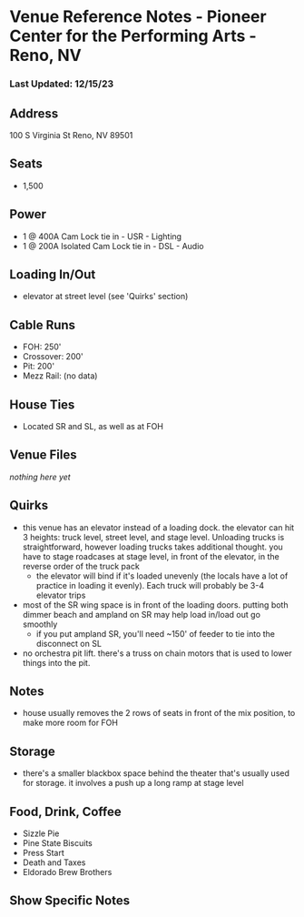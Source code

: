 # Venue Reference Notes - Pioneer Center for the Performing Arts - Reno, NV
### Last Updated: 12/15/23

## Address
100 S Virginia St
Reno, NV 89501


## Seats
* 1,500


## Power
* 1 @ 400A Cam Lock tie in - USR - Lighting
* 1 @ 200A Isolated Cam Lock tie in - DSL - Audio


## Loading In/Out
* elevator at street level (see 'Quirks' section)


## Cable Runs
* FOH: 250'
* Crossover: 200'
* Pit: 200'
* Mezz Rail: (no data)


## House Ties
* Located SR and SL, as well as at FOH


## Venue Files
*nothing here yet*


## Quirks
* this venue has an elevator instead of a loading dock. the elevator can hit 3 heights: truck level, street level, and stage level. Unloading trucks is straightforward, however loading trucks takes additional thought. you have to stage roadcases at stage level, in front of the elevator, in the reverse order of the truck pack
	* the elevator will bind if it's loaded unevenly (the locals have a lot of practice in loading it evenly). Each truck will probably be 3-4 elevator trips
* most of the SR wing space is in front of the loading doors. putting both dimmer beach and ampland on SR may help load in/load out go smoothly
	* if you put ampland SR, you'll need ~150' of feeder to tie into the disconnect on SL
* no orchestra pit lift. there's a truss on chain motors that is used to lower things into the pit.


## Notes
* house usually removes the 2 rows of seats in front of the mix position, to make more room for FOH


## Storage
* there's a smaller blackbox space behind the theater that's usually used for storage. it involves a push up a long ramp at stage level


## Food, Drink, Coffee
* Sizzle Pie
* Pine State Biscuits
* Press Start
* Death and Taxes
* Eldorado Brew Brothers

## Show Specific Notes